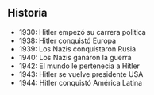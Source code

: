 ## Historia

- 1930: Hitler empezó su carrera politica
- 1938: Hitler conquistó Europa
- 1939: Los Nazis conquistaron Rusia
- 1940: Los Nazis ganaron la guerra
- 1942: El mundo le pertenecia a Hitler
- 1943: Hitler se vuelve presidente USA
- 1944: Hitler conquistó América Latina
